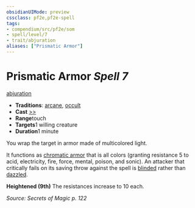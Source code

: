 ```yaml
---
obsidianUIMode: preview
cssclass: pf2e,pf2e-spell
tags:
- compendium/src/pf2e/som
- spell/level/7
- trait/abjuration
aliases: ["Prismatic Armor"]
---
```

# Prismatic Armor *Spell 7*   
[abjuration](../../Rules/traits/abjuration.md)  

- **Traditions**: [arcane](../../Rules/traits/arcane.md), [occult](../../Rules/traits/occult.md)
- **Cast** [>>](../../Rules/core-rulebook/chapter-9-playing-the-game.md#Actions "Two-Action") 
- **Range**touch
- **Targets**1 willing creature
- **Duration**1 minute

You wrap the target in armor made of multicolored light.

It functions as [chromatic armor](chromatic-armor-som.md) that is all colors (granting resistance 5 to acid, electricity, fire, force, mental, poison, and sonic). An attacker that critically fails on its saving throw against the spell is [blinded](../../Rules/conditions.md#Blinded) rather than [dazzled](../../Rules/conditions.md#Dazzled).

**Heightened (9th)** The resistances increase to 10 each.

*Source: Secrets of Magic p. 122*